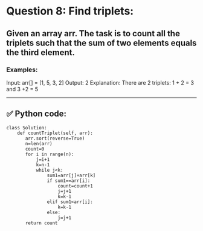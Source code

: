 # Question 8: Find triplets:

## Given an array arr. The task is to count all the triplets such that the sum of two elements equals the third element.

### Examples:
Input: arr[] = [1, 5, 3, 2]
Output: 2 
Explanation: There are 2 triplets: 1 + 2 = 3 and 3 +2 = 5

---
## ✅ Python code:

```
class Solution:
	def countTriplet(self, arr):
	   arr.sort(reverse=True)
	   n=len(arr)
	   count=0
	   for i in range(n):
	       j=i+1
	       k=n-1
	       while j<k:
	           sum1=arr[j]+arr[k]
	           if sum1==arr[i]:
	               count=count+1
	               j=j+1
	               k=k-1
	           elif sum1<arr[i]:
	               k=k-1
	           else:
	               j=j+1   
	   return count
```
